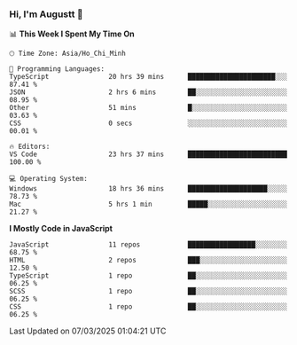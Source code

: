 ### Hi, I'm Augustt 👋

<!--START_SECTION:waka-->
📊 **This Week I Spent My Time On** 

```text
🕑︎ Time Zone: Asia/Ho_Chi_Minh

💬 Programming Languages: 
TypeScript               20 hrs 39 mins      ██████████████████████░░░   87.41 % 
JSON                     2 hrs 6 mins        ██░░░░░░░░░░░░░░░░░░░░░░░   08.95 % 
Other                    51 mins             █░░░░░░░░░░░░░░░░░░░░░░░░   03.63 % 
CSS                      0 secs              ░░░░░░░░░░░░░░░░░░░░░░░░░   00.01 % 

🔥 Editors: 
VS Code                  23 hrs 37 mins      █████████████████████████   100.00 % 

💻 Operating System: 
Windows                  18 hrs 36 mins      ████████████████████░░░░░   78.73 % 
Mac                      5 hrs 1 min         █████░░░░░░░░░░░░░░░░░░░░   21.27 % 
```

**I Mostly Code in JavaScript** 

```text
JavaScript               11 repos            █████████████████░░░░░░░░   68.75 % 
HTML                     2 repos             ███░░░░░░░░░░░░░░░░░░░░░░   12.50 % 
TypeScript               1 repo              ██░░░░░░░░░░░░░░░░░░░░░░░   06.25 % 
SCSS                     1 repo              ██░░░░░░░░░░░░░░░░░░░░░░░   06.25 % 
CSS                      1 repo              ██░░░░░░░░░░░░░░░░░░░░░░░   06.25 % 
```




 Last Updated on 07/03/2025 01:04:21 UTC
<!--END_SECTION:waka-->
